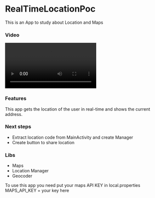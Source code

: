 # RealTimeLocationPoc
This is an App to study about Location and Maps

### Video
![Video](video/Screen_recording_20240217_174916.webm)

### Features
This app gets the location of the user in real-time and shows the current address.

### Next steps
  -  Extract location code from MainActivity and create Manager
  -  Create button to share location 

### Libs
 - Maps
 - Location Manager
 - Geocoder

To use this app you need put your maps API KEY in local.properties
MAPS_API_KEY = your key here
